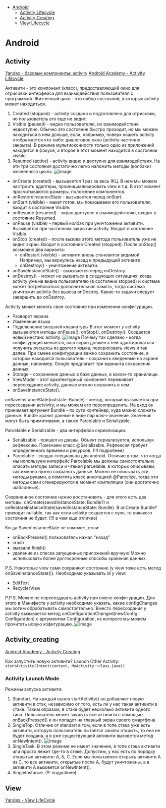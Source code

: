 - [Android](#android)
  - [Activity Lifecycle](#activity)
  - [Activity Creating](#activity_creating)
  - [View Lifecycle](#view)

# Android

## Activity
[Yandex - базовые компоненты: activity](https://youtu.be/B6LUhon7baU?list=PLQC2_0cDcSKAVl_3u-3ZrEW2UFBUjDD97&t=126)
[Android Academy - Activity Lifecycle](https://youtu.be/Gb71h-cEUZs?t=606)

Активити - это компонент (класс), предоставляющий окно для отрисовки интерфейса для взаимодействия пользователя с программой. 
Жизненный цикл - это набор состояний, в которых activity может находиться.
1. Created (stopped) - activity создано и подготовлено для отрисовки, но пользователь его еще не видит.
2. Visible (paused) - видно пользователю, но взаимодействие недоступно. Обычно это состояние быстро проходит, но мы можем находиться в нем дольше, если, например, поверх нашего activity 
отображается что-либо: диалоговое окно (activity частично закрыта). В режиме мультиоконности только одно из приложений находится в фокусе, а второе в этот момент находится в состоянии
visible.
3. Resumed (active) - activity видно и доступно для взаимодействия.
На эти три состояния достаточно легко наложить методы (колбэки) жизненного цикла.
![image](https://github.com/user-attachments/assets/884d4968-20c4-4617-8cb9-cf25db8745bd)
- onCreate (created) - вызывается 1 раз за весь ЖЦ. В нем мы можем настроить адаптеры, проинициализировать view и т.д. В этот момент просчитываются размеры, положение компонентов.
- onRestoreInstanceState - вызывается перед onStart.
- onStart (visible) - макет готов, мы показываем его пользователю, входит в состояние Visible.
- onResume (resumed) - экран доступен к взаимодействию, входит в состояние Resumed.
- onPause (visible) - первый колбэк при уничтожении активити. Вызывается при частичном закрытии activity. Входит в состояние Visible.
- onStop (created) - после вызова этого метода пользователь уже не видит экран. Входит в состояние Created (stopped). После onStop() возможно два варианта:
  - onRestart (visible) - активити вновь становится видимой. Например, мы вернулись назад к предыдущий активити.
  - onDestroy() - уничтожение активити.
- onSaveInstanceState() - вызывается перед onDestroy.
- onDestroy() - может не вызваться в следующих ситуациях: когда activity уже не видна пользователю (в состоянии stopped) и системе может потребоваться дополнительная память,
тогда система уничтожит activity без вывоза onDestroy. Какие-то задачи следует завершить до onDestroy.


Activity может менять свое состояние при изменении конфигурации.
- Разворот экрана
- Изменение языка
- Подключение внешней клавиатуры
В этот момент у activity вызываются методы onPause(), onStop(), onDestroy(). Создается новый инстанс activity.
![image](https://github.com/user-attachments/assets/6c5121f6-0ba2-4d25-89d8-6398c2b3acf2)
Почему так сделано - когда конфигурация меняется, наш экран должен к ней адаптироваться - получить ресырсы из другого языка, перерисовать views и так далее.
При смене конфигурации важно сохранить состояние, в котором находился пользователь - сохранить введенные на экране данные, например. Google предлагает три варианта сохранения
данных:
- Storage - сохранение данных в базе данных, в каком-то хранилище.
- ViewModel - этот архитектурный компонент переживает пересоздание activity, данные можно сохранить в нем.
- onSaveInstanceState().

onSaveInstanceState(outstate: Bundle) - метод, который вызывается при пересоздании actvivity, и мы можем его переопределить. На вход он принимает аргумент Bundle - по сути
контейнер, куда можно сложить данные. Bundle хранит данные в виде пар ключ-значение. Значения могут быть примитивами, а также Parcelable и Serializable.

Parcelable и Serializable - два интерфейса сериализации.
* Serializable - пришел из джавы. Объект сериализуется, используя рефлексию. Помечаем класс @Serializable. Рефлексия требует определенного времени и ресурсов. (!!! подробнее)
* Parcelable - создан специально для android. Отличие в том, что когда мы используем интерфейс Parcelable мы должны самостоятельно описать методы записи и чтения parcelable,
в которых описываем, как именно нужно сохранять данные. Можно не описывать эти методы руками, а пометить класс аннотацией @Parcelize, тогда эти методы сами сгенерируются в момент
компиляции (они достаточно шаблонные).

Сохраненное состояние нужно восстановить - для этого есть два методы: onCreate(savedInstanceState: Bundle?) и onRestoreInstanceState(savedInstanceState: Bundle). В onCreate
Bundle? приходит nullable, так как если activity создается с нуля, то никакого состояния не будет. (!!! в чем еще отличие)

Когда SavedInstanceState не поможет, если:
- onBackPressed() пользователь нажал "назад"
- crash
- вызвали finish()
- удаление из списка запущенных приложений вручную
Можно использовать более долгосрочные способы хранения данных.


P.S. Некоторые view сами сохраняют состояние (у view тоже есть метод onSaveInstanceState()). Необходимо указывать id у view:
- EditText
-  RecyclerView


P.P.S. Можно не пересоздавать activity при смене конфигурации. Для этого в Манифесте у activity необходимо указать, какие configChanges мы хотим обрабатывать самостоятельно.
Вместо пересоздания у activity вызывается метод onConfigurationChanged(newConfig: Configuration) с аргументом Configuration, из которого мы можем прочитать новую кофигурацию.
![image](https://github.com/user-attachments/assets/9fe3a6dd-6dd4-44f9-869a-ab813134bc7f)


## Activity_creating

[Android Academy - Activity Creating](https://youtu.be/Gb71h-cEUZs?t=739)

Как запустить новую активити? Launch Other Activity:
```startActivity(Intent(context, MyActivity::class.java))```

### Activity Launch Mode
Режимы запуска активити:
1. Standart.
На каждый вызов startActivity() он добавляет новую активити в стэк, независимо от того, есть ли у нас такая активити в стэке. Таким образом, в стэке будет несколько
активити одного типа. Пользователь может закрыть все активити с помощью onBackPressed() и он попадет на главный экран своего смартфона.
2. SingleTop. 
Отличие от standart в том, если в топе стэка уже есть активити, которую пользователь пытается заново открыть, то она не будет создана, 
а в уже существующей активити вызовется метод onNewIntent().
![image](https://github.com/user-attachments/assets/e050ea4a-3527-4ba3-9b69-6eb9de639f88)
3. SingleTask.
В этом режиме не имеет значение, в топе стэка активити или просто лежит где-то в стэке. Допустим, у нас есть по порядку открытые активити: А, Б, С. Если мы попытаемся
открыть активити A из С, то все активити, открытые после A, будут уничтожены, а в активити А вызовется onNewIntent().
4. SingleInstance.
(!!! подробнее)



## View
[Yandex - View LifeCycle](https://youtu.be/7Xg1HSox8QI?list=PLXtiZNKIobF5E1JgDaisqnVJfbZeUFYkm&t=2596)
